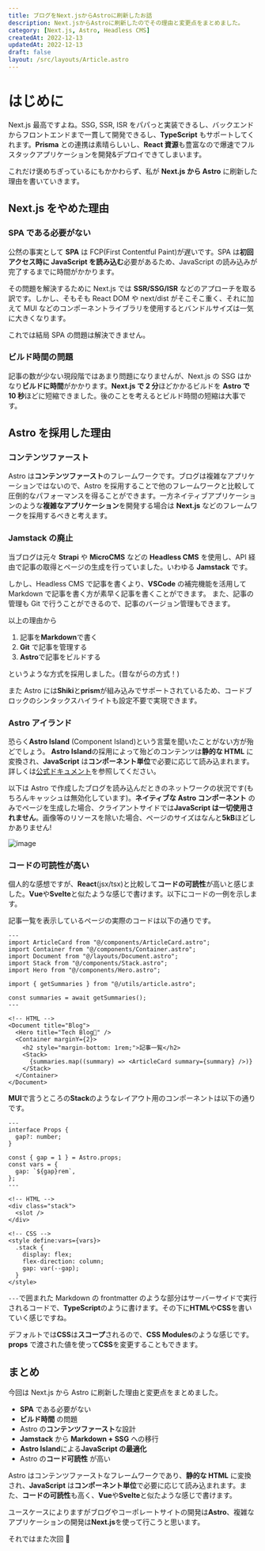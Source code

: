 ```yaml
---
title: ブログをNext.jsからAstroに刷新したお話
description: Next.jsからAstroに刷新したのでその理由と変更点をまとめました。
category: [Next.js, Astro, Headless CMS]
createdAt: 2022-12-13
updatedAt: 2022-12-13
draft: false
layout: /src/layouts/Article.astro
---
```


# はじめに

Next.js 最高ですよね。SSG, SSR, ISR をパパっと実装できるし、バックエンドからフロントエンドまで一貫して開発できるし、**TypeScript** もサポートしてくれます。**Prisma** との連携は素晴らしいし、**React 資源**も豊富なので爆速でフルスタックアプリケーションを開発&デプロイできてしまいます。

これだけ褒めちぎっているにもかかわらず、私が **Next.js から Astro** に刷新した理由を書いていきます。

## Next.js をやめた理由

### SPA である必要がない

公然の事実として **SPA** は FCP(First Contentful Paint)が遅いです。SPA は**初回アクセス時に JavaScript を読み込む**必要があるため、JavaScript の読み込みが完了するまでに時間がかかります。

その問題を解決するために Next.js では **SSR/SSG/ISR** などのアプローチを取る訳です。しかし、そもそも React DOM や next/dist がそこそこ重く、それに加えて MUI などのコンポーネントライブラリを使用するとバンドルサイズは一気に大きくなります。

これでは結局 SPA の問題は解決できません。

### ビルド時間の問題

記事の数が少ない現段階ではあまり問題になりませんが、Next.js の SSG はかなり**ビルドに時間**がかかります。**Next.js で 2 分**ほどかかるビルドを **Astro で 10 秒**ほどに短縮できました。後のことを考えるとビルド時間の短縮は大事です。

## Astro を採用した理由

### コンテンツファースト

Astro は**コンテンツファースト**のフレームワークです。ブログは複雑なアプリケーションではないので、Astro を採用することで他のフレームワークと比較して圧倒的なパフォーマンスを得ることができます。一方ネイティブアプリケーションのような**複雑なアプリケーション**を開発する場合は **Next.js** などのフレームワークを採用するべきと考えます。

### Jamstack の廃止

当ブログは元々 **Strapi** や **MicroCMS** などの **Headless CMS** を使用し、API 経由で記事の取得とページの生成を行っていました。いわゆる **Jamstack** です。

しかし、Headless CMS で記事を書くより、**VSCode** の補完機能を活用して Markdown で記事を書く方が素早く記事を書くことができます。
また、記事の管理も Git で行うことができるので、記事のバージョン管理もできます。

以上の理由から

1. 記事を**Markdown**で書く
2. **Git** で記事を管理する
3. **Astro**で記事をビルドする

というような方式を採用しました。(昔ながらの方式！)

また Astro には**Shiki**と**prism**が組み込みでサポートされているため、コードブロックのシンタックスハイライトも設定不要で実現できます。

### Astro アイランド

恐らく**Astro Island** (Component Island)という言葉を聞いたことがない方が殆どでしょう。
**Astro Island**の採用によって殆どのコンテンツは**静的な HTML** に変換され、**JavaScript** は**コンポーネント単位**で必要に応じて読み込まれます。
詳しくは[公式ドキュメント](https://docs.astro.build/ja/concepts/islands/)を参照してください。

以下は Astro で作成したブログを読み込んだときのネットワークの状況です(もちろんキャッシュは無効化しています)。**ネイティブな Astro コンポーネント** のみでページを生成した場合、クライアントサイドでは**JavaScript は一切使用されません**。画像等のリソースを除いた場合、ページのサイズはなんと**5kB**ほどしかありません!

![image](https://res.cloudinary.com/dlsmszcqb/image/upload/v1670946137/blog/Articles/next-to-astro/Fig1_o9bn0p.webp)

### コードの可読性が高い

個人的な感想ですが、**React**(jsx/tsx)と比較して**コードの可読性**が高いと感じました。**Vue**や**Svelte**と似たような感じで書けます。以下にコードの一例を示します。

記事一覧を表示しているページの実際のコードは以下の通りです。

```tsx
---
import ArticleCard from "@/components/ArticleCard.astro";
import Container from "@/components/Container.astro";
import Document from "@/layouts/Document.astro";
import Stack from "@/components/Stack.astro";
import Hero from "@/components/Hero.astro";

import { getSummaries } from "@/utils/article.astro";

const summaries = await getSummaries();
---

<!-- HTML -->
<Document title="Blog">
  <Hero title="Tech Blog🚀" />
  <Container marginY={2}>
    <h2 style="margin-bottom: 1rem;">記事一覧</h2>
    <Stack>
      {summaries.map((summary) => <ArticleCard summary={summary} />)}
    </Stack>
  </Container>
</Document>

```

**MUI**で言うところの**Stack**のようなレイアウト用のコンポーネントは以下の通りです。

```tsx
---
interface Props {
  gap?: number;
}

const { gap = 1 } = Astro.props;
const vars = {
  gap: `${gap}rem`,
};
---

<!-- HTML -->
<div class="stack">
  <slot />
</div>

<!-- CSS -->
<style define:vars={vars}>
  .stack {
    display: flex;
    flex-direction: column;
    gap: var(--gap);
  }
</style>

```

`---`で囲まれた Markdown の frontmatter のような部分はサーバーサイドで実行されるコードで、**TypeScript**のように書けます。その下に**HTML**や**CSS**を書いていく感じですね。

デフォルトでは**CSS**は**スコープ**されるので、**CSS Modules**のような感じです。**props** で渡された値を使って**CSS**を変更することもできます。

## まとめ

今回は Next.js から Astro に刷新した理由と変更点をまとめました。

- **SPA** である必要がない
- **ビルド時間** の問題
- Astro の**コンテンツファースト**な設計
- **Jamstack** から **Markdown + SSG** への移行
- **Astro Island**による**JavaScript の最適化**
- Astro の**コード可読性** が高い

Astro はコンテンツファーストなフレームワークであり、**静的な HTML** に変換され、**JavaScript** は**コンポーネント単位**で必要に応じて読み込まれます。また、**コードの可読性**も高く、**Vue**や**Svelte**と似たような感じで書けます。

ユースケースによりますがブログやコーポレートサイトの開発は**Astro**、複雑なアプリケーションの開発は**Next.js**を使って行こうと思います。

それではまた次回 👋
